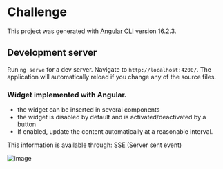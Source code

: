 # Challenge

This project was generated with [Angular CLI](https://github.com/angular/angular-cli) version 16.2.3.

## Development server

Run `ng serve` for a dev server. Navigate to `http://localhost:4200/`. The application will automatically reload if you change any of the source files.

### Widget implemented with Angular.

- the widget can be inserted in several components
- the widget is disabled by default and is activated/deactivated by a button
- If enabled, update the content automatically at a reasonable interval.

This information is available through:
SSE (Server sent event)

![image](https://github.com/micaf/widget-SSE/assets/45270860/78ab7653-f817-47cc-a0ff-61c25fafc752)

